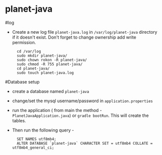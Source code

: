 # planet-java

#log
* Create a new log file `planet-java.log` in `/var/log/planet-java` directory if it doesn't exist. Don't forget to change ownership add write permission.

        cd /var/log
        sudo mkdir planet-java/
        sudo chown rokon -R planet-java/
        sudo chmod -R 755 planet-java/
        cd planet-java/ 
        sudo touch planet-java.log
        

#Database setup
* create a database named `planet-java`
* change/set the mysql username/password in `application.properties`
* run the application ( from main the method - `PlanetJavaApplication.java`) or `gradle bootRun`. This will create the tables.
* Then run the following query - 

        SET NAMES utf8mb4;
        ALTER DATABASE `planet-java` CHARACTER SET = utf8mb4 COLLATE = utf8mb4_general_ci;
        